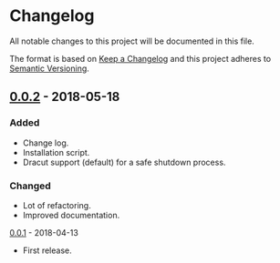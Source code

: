 # Changelog

All notable changes to this project will be documented in this file.

The format is based on [Keep a Changelog](https://keepachangelog.com/en/1.0.0/)
and this project adheres to [Semantic Versioning](https://semver.org/spec/v2.0.0.html).

## [0.0.2] - 2018-05-18

### Added

- Change log.
- Installation script.
- Dracut support (default) for a safe shutdown process.

### Changed

- Lot of refactoring.
- Improved documentation.

[0.0.1] - 2018-04-13

- First release.

[0.0.2]: https://github.com/DareDevil73/linux-on-loopback-usb/compare/master...feature/dracut
[0.0.1]: https://github.com/DareDevil73/linux-on-loopback-usb/tree/0.0.1J